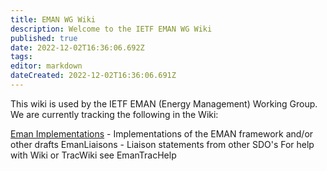```yaml
---
title: EMAN WG Wiki
description: Welcome to the IETF EMAN WG Wiki
published: true
date: 2022-12-02T16:36:06.692Z
tags: 
editor: markdown
dateCreated: 2022-12-02T16:36:06.691Z
---
```


This wiki is used by the IETF EMAN (Energy Management) Working Group. We are currently tracking the following in the Wiki:

[Eman Implementations](EmanImplemntations) - Implementations of the EMAN framework and/or other drafts
EmanLiaisons - Liaison statements from other SDO's
For help with Wiki or TracWiki see EmanTracHelp